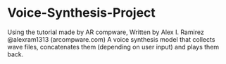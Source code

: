 # Voice-Synthesis-Project
Using the tutorial made by AR compware, Written by Alex I. Ramirez @alexram1313 (arcompware.com) A voice synthesis model that collects wave files, concatenates them (depending on user input) and plays them back.
